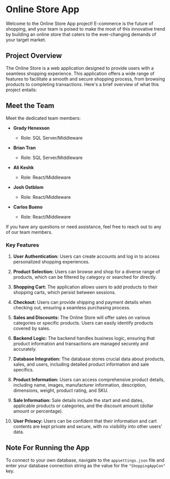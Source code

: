# Online Store App

Welcome to the Online Store App project! E-commerce is the future of shopping, and your team is poised to make the most of this innovative trend by building an online store that caters to the ever-changing demands of your target market.

## Project Overview

The Online Store is a web application designed to provide users with a seamless shopping experience. This application offers a wide range of features to facilitate a smooth and secure shopping process, from browsing products to completing transactions. Here's a brief overview of what this project entails:

## Meet the Team

Meet the dedicated team members:

- **Grady Henexson**
  - Role: SQL Server/Middleware

- **Brian Tran**
  - Role: SQL Server/Middleware

- **Ali Keshk**
  - Role: React/Middleware

- **Josh Ostblom**
  - Role: React/Middleware

- **Carlos Bueno**
  - Role: React/Middleware

If you have any questions or need assistance, feel free to reach out to any of our team members.

### Key Features

1. **User Authentication:** Users can create accounts and log in to access personalized shopping experiences.

2. **Product Selection:** Users can browse and shop for a diverse range of products, which can be filtered by category or searched for directly.

3. **Shopping Cart:** The application allows users to add products to their shopping carts, which persist between sessions.

4. **Checkout:** Users can provide shipping and payment details when checking out, ensuring a seamless purchasing process.

5. **Sales and Discounts:** The Online Store will offer sales on various categories or specific products. Users can easily identify products covered by sales.

6. **Backend Logic:** The backend handles business logic, ensuring that product information and transactions are managed securely and accurately.

7. **Database Integration:** The database stores crucial data about products, sales, and users, including detailed product information and sale specifics.

8. **Product Information:** Users can access comprehensive product details, including name, images, manufacturer information, description, dimensions, weight, product rating, and SKU.

9. **Sale Information:** Sale details include the start and end dates, applicable products or categories, and the discount amount (dollar amount or percentage).

10. **User Privacy:** Users can be confident that their information and cart contents are kept private and secure, with no visibility into other users' data.

## Note For Running the App

To connect to your own database, navigate to the `appsettings.json` file and enter your database connection string as the value for the `"ShoppingAppCon"` key.
